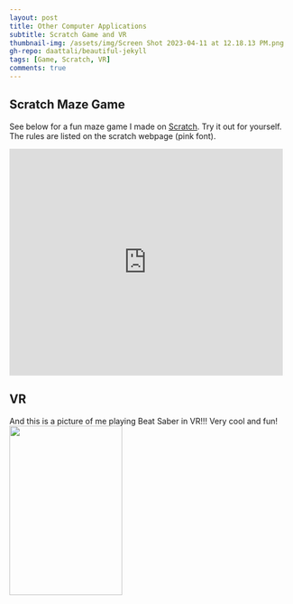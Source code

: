 ```yaml
---
layout: post
title: Other Computer Applications
subtitle: Scratch Game and VR
thumbnail-img: /assets/img/Screen Shot 2023-04-11 at 12.18.13 PM.png
gh-repo: daattali/beautiful-jekyll
tags: [Game, Scratch, VR]
comments: true
---
```


## Scratch Maze Game ##

See below for a fun maze game I made on [Scratch](https://scratch.mit.edu/projects/801552301). Try it out for yourself. The rules are listed on the scratch webpage (pink font).

<iframe src="https://scratch.mit.edu/projects/801552301/embed" allowtransparency="true" width="485" height="402" frameborder="0" scrolling="no" allowfullscreen></iframe>


## VR ##

And this is a picture of me playing Beat Saber in VR!!! Very cool and fun! 
<img align ="center" width="200" height="300" src="/webtheme/assets/img/VR.png">

